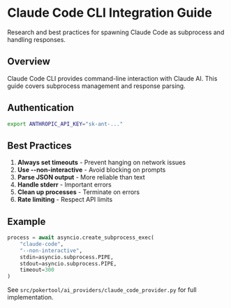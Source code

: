 # Claude Code CLI Integration Guide

Research and best practices for spawning Claude Code as subprocess and handling responses.

## Overview

Claude Code CLI provides command-line interaction with Claude AI. This guide covers subprocess management and response parsing.

## Authentication

```bash
export ANTHROPIC_API_KEY="sk-ant-..."
```

## Best Practices

1. **Always set timeouts** - Prevent hanging on network issues
2. **Use --non-interactive** - Avoid blocking on prompts  
3. **Parse JSON output** - More reliable than text
4. **Handle stderr** - Important errors
5. **Clean up processes** - Terminate on errors
6. **Rate limiting** - Respect API limits

## Example

```python
process = await asyncio.create_subprocess_exec(
    "claude-code",
    "--non-interactive",
    stdin=asyncio.subprocess.PIPE,
    stdout=asyncio.subprocess.PIPE,
    timeout=300
)
```

See `src/pokertool/ai_providers/claude_code_provider.py` for full implementation.
